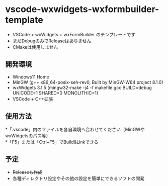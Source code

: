 # vscode-wxwidgets-wxformbuilder-template  
 * VSCode + wxWidgets + wxFormBuilder のテンプレートです  
 * ~~まだDebugのみでReleaseはありません~~  
 * CMakeは使用しません  
  
## 開発環境  
 * Windows11 Home  
 * MinGW (g++ x86_64-posix-seh-rev0, Built by MinGW-W64 project 8.1.0)
 * wxWidgets 3.1.5 (mingw32-make -j4 -f makefile.gcc BUILD=debug UNICODE=1 SHARED=0 MONOLITHIC=1)
 * VSCode + C++拡張
  
## 使用方法  
 *「.vscode」内のファイルを各自環境へ合わせてください（MinGWやwxWidgetsのパス等）  
 *「F5」または「Ctrl+F5」でBuild&Linkできる

## 予定  
 * ~~Releaseも作成~~
 * 各種ディレクトリ設定やその他の設定を簡単にできるソフトの開発  
 
